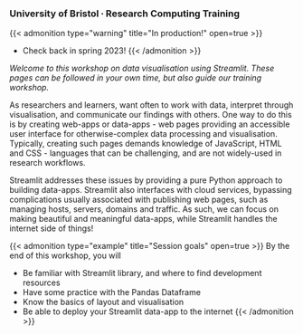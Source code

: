 ### University of Bristol ∙ Research Computing Training

{{< admonition type="warning" title="In production!" open=true >}}
- Check back in spring 2023!
{{< /admonition >}}

*Welcome to this workshop on data visualisation using Streamlit. These pages can be followed in your own time, but also guide our training workshop.*

As researchers and learners, want often to work with data, interpret through visualisation, and communicate our findings with others. One way to do this is by creating web-apps or data-apps - web pages providing an accessible user interface for otherwise-complex data processing and visualisation. Typically, creating such pages demands knowledge of JavaScript, HTML and CSS - languages that can be challenging, and are not widely-used in research workflows. 

Streamlit addresses these issues by providing a pure Python approach to building data-apps. Streamlit also interfaces with cloud services, bypassing complications usually associated with publishing web pages, such as managing hosts, servers, domains and traffic. As such, we can focus on making beautiful and meaningful data-apps, while Streamlit handles the internet side of things!

{{< admonition type="example" title="Session goals" open=true >}}
By the end of this workshop, you will
- Be familiar with Streamlit library, and where to find development resources 
- Have some practice with the Pandas Dataframe
- Know the basics of layout and visualisation
- Be able to deploy your Streamlit data-app to the internet
{{< /admonition >}}
